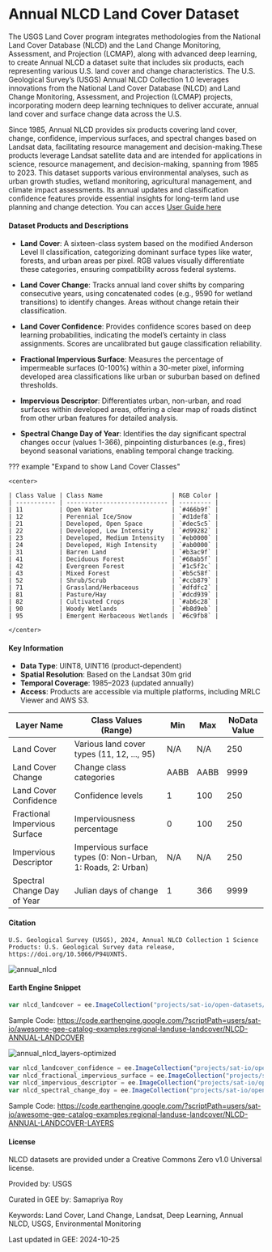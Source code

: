 # Annual NLCD Land Cover Dataset

The USGS Land Cover program integrates methodologies from the National Land Cover Database (NLCD) and the Land Change Monitoring, Assessment, and Projection (LCMAP), along with advanced deep learning, to create Annual NLCD a dataset suite that includes six products, each representing various U.S. land cover and change characteristics. The U.S. Geological Survey’s (USGS) Annual NLCD Collection 1.0 leverages innovations from the National Land Cover Database (NLCD) and Land Change Monitoring, Assessment, and Projection (LCMAP) projects, incorporating modern deep learning techniques to deliver accurate, annual land cover and surface change data across the U.S.

Since 1985, Annual NLCD provides six products covering land cover, change, confidence, impervious surfaces, and spectral changes based on Landsat data, facilitating resource management and decision-making.These products leverage Landsat satellite data and are intended for applications in science, resource management, and decision-making, spanning from 1985 to 2023. This dataset supports various environmental analyses, such as urban growth studies, wetland monitoring, agricultural management, and climate impact assessments. Its annual updates and classification confidence features provide essential insights for long-term land use planning and change detection. You can acces [User Guide here](https://www.mrlc.gov/sites/default/files/docs/LSDS-2103%20Annual%20National%20Land%20Cover%20Database%20(NLCD)%20Collection%201%20Science%20Product%20User%20Guide%20-v1.0%202024_10_15.pdf)

#### Dataset Products and Descriptions

- **Land Cover**: A sixteen-class system based on the modified Anderson Level II classification, categorizing dominant surface types like water, forests, and urban areas per pixel. RGB values visually differentiate these categories, ensuring compatibility across federal systems.

- **Land Cover Change**: Tracks annual land cover shifts by comparing consecutive years, using concatenated codes (e.g., 9590 for wetland transitions) to identify changes. Areas without change retain their classification.

- **Land Cover Confidence**: Provides confidence scores based on deep learning probabilities, indicating the model’s certainty in class assignments. Scores are uncalibrated but gauge classification reliability.

- **Fractional Impervious Surface**: Measures the percentage of impermeable surfaces (0-100%) within a 30-meter pixel, informing developed area classifications like urban or suburban based on defined thresholds.

- **Impervious Descriptor**: Differentiates urban, non-urban, and road surfaces within developed areas, offering a clear map of roads distinct from other urban features for detailed analysis.

- **Spectral Change Day of Year**: Identifies the day significant spectral changes occur (values 1-366), pinpointing disturbances (e.g., fires) beyond seasonal variations, enabling temporal change tracking.


??? example "Expand to show Land Cover Classes"

    <center>

    | Class Value | Class Name                   | RGB Color |
    | ----------- | ---------------------------- | --------- |
    | 11          | Open Water                   | `#466b9f` |
    | 12          | Perennial Ice/Snow           | `#d1def8` |
    | 21          | Developed, Open Space        | `#dec5c5` |
    | 22          | Developed, Low Intensity     | `#d99282` |
    | 23          | Developed, Medium Intensity  | `#eb0000` |
    | 24          | Developed, High Intensity    | `#ab0000` |
    | 31          | Barren Land                  | `#b3ac9f` |
    | 41          | Deciduous Forest             | `#68ab5f` |
    | 42          | Evergreen Forest             | `#1c5f2c` |
    | 43          | Mixed Forest                 | `#b5c58f` |
    | 52          | Shrub/Scrub                  | `#ccb879` |
    | 71          | Grassland/Herbaceous         | `#dfdfc2` |
    | 81          | Pasture/Hay                  | `#dcd939` |
    | 82          | Cultivated Crops             | `#ab6c28` |
    | 90          | Woody Wetlands               | `#b8d9eb` |
    | 95          | Emergent Herbaceous Wetlands | `#6c9fb8` |

    </center>

#### Key Information

- **Data Type**: UINT8, UINT16 (product-dependent)
- **Spatial Resolution**: Based on the Landsat 30m grid
- **Temporal Coverage**: 1985–2023 (updated annually)
- **Access**: Products are accessible via multiple platforms, including MRLC Viewer and AWS S3.

<center>

| Layer Name                    | Class Values (Range)         | Min | Max | NoData Value |
|-------------------------------|------------------------------|-----|-----|--------------|
| Land Cover                     | Various land cover types (11, 12, ..., 95) | N/A | N/A | 250          |
| Land Cover Change              | Change class categories     | AABB  | AABB | 9999        |
| Land Cover Confidence          | Confidence levels           | 1   | 100 | 250         |
| Fractional Impervious Surface  | Imperviousness percentage   | 0   | 100 | 250         |
| Impervious Descriptor          | Impervious surface types (0: Non-Urban, 1: Roads, 2: Urban) | N/A | N/A | 250        |
| Spectral Change Day of Year    | Julian days of change       | 1   | 366 | 9999        |

</center>

#### Citation

```
U.S. Geological Survey (USGS), 2024, Annual NLCD Collection 1 Science Products: U.S. Geological Survey data release,
https://doi.org/10.5066/P94UXNTS.
```

![annual_nlcd](https://i.imgur.com/9DlcjOZ.gif)

#### Earth Engine Snippet

```js
var nlcd_landcover = ee.ImageCollection("projects/sat-io/open-datasets/USGS/ANNUAL_NLCD/LANDCOVER");
```

Sample Code: https://code.earthengine.google.com/?scriptPath=users/sat-io/awesome-gee-catalog-examples:regional-landuse-landcover/NLCD-ANNUAL-LANDCOVER

![annual_nlcd_layers-optimized](https://i.imgur.com/GVRiO60.gif)

```js
var nlcd_landcover_confidence = ee.ImageCollection("projects/sat-io/open-datasets/USGS/ANNUAL_NLCD/LANDCOVER_CONFIDENCE");
var nlcd_fractional_impervious_surface = ee.ImageCollection("projects/sat-io/open-datasets/USGS/ANNUAL_NLCD/FRACTIONAL_IMPERVIOUS_SURFACE");
var nlcd_impervious_descriptor = ee.ImageCollection("projects/sat-io/open-datasets/USGS/ANNUAL_NLCD/IMPERVIOUS_DESCRIPTOR");
var nlcd_spectral_change_doy = ee.ImageCollection("projects/sat-io/open-datasets/USGS/ANNUAL_NLCD/SPECTRAL_CHANGE_DOY");
```

Sample Code: https://code.earthengine.google.com/?scriptPath=users/sat-io/awesome-gee-catalog-examples:regional-landuse-landcover/NLCD-ANNUAL-LANDCOVER-LAYERS

#### License

NLCD datasets are provided under a Creative Commons Zero v1.0 Universal license.

Provided by: USGS

Curated in GEE by: Samapriya Roy

Keywords: Land Cover, Land Change, Landsat, Deep Learning, Annual NLCD, USGS, Environmental Monitoring

Last updated in GEE: 2024-10-25
